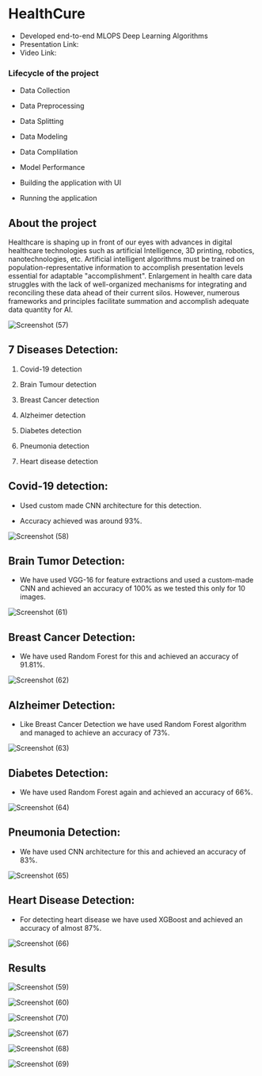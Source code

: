 <h1>HealthCure</h1>

- Developed end-to-end MLOPS Deep Learning Algorithms
- Presentation Link:
- Video Link: 


<h3>Lifecycle of the project</h3>

- Data Collection

- Data Preprocessing

- Data Splitting

- Data Modeling

- Data Complilation

- Model Performance

- Building the application with UI

- Running the application

<h2>About the project</h2>

Healthcare is shaping up in front of our eyes with advances in digital healthcare technologies such as artificial Intelligence, 3D printing, robotics, nanotechnologies, etc. Artificial intelligent algorithms must be trained on population-representative information
to accomplish presentation levels essential for adaptable "accomplishment". Enlargement in health care data struggles with the lack of well-organized mechanisms for integrating and reconciling these data ahead of their current silos. However,
numerous frameworks and principles facilitate summation and accomplish adequate data quantity for AI. 

![Screenshot (57)](https://user-images.githubusercontent.com/50801491/169676515-84622162-12d6-4a61-8335-0b8abff4aa24.png)

<h2>7 Diseases Detection:</h2>

1. Covid-19 detection

2. Brain Tumour detection

3. Breast Cancer detection

4. Alzheimer detection

5. Diabetes detection

6. Pneumonia detection

7. Heart disease detection

<h2>Covid-19 detection:</h2>

- Used custom made CNN architecture for this detection.

- Accuracy achieved was around 93%.

![Screenshot (58)](https://user-images.githubusercontent.com/50801491/169676543-2e5c7e17-3023-4230-907f-2f1dd1a97027.png)



<h2>Brain Tumor Detection:</h2>

- We have used VGG-16 for feature extractions and used a custom-made CNN and achieved an accuracy of 100% as we tested this only for 10 images.

![Screenshot (61)](https://user-images.githubusercontent.com/50801491/169676575-b101f2f7-23c4-4d81-89fd-4fdc8bb61914.png)


<h2>Breast Cancer Detection:</h2>

- We have used Random Forest for this and achieved an accuracy of 91.81%.

![Screenshot (62)](https://user-images.githubusercontent.com/50801491/169676577-0d957ac5-1002-4c31-89ac-02fc31ba5f34.png)


<h2>Alzheimer Detection:</h2>

- Like Breast Cancer Detection we have used Random Forest algorithm and managed to achieve an accuracy of 73%.

![Screenshot (63)](https://user-images.githubusercontent.com/50801491/169676580-91c85ac0-7928-471e-93a3-34216f943a18.png)


<h2>Diabetes Detection:</h2>

- We have used Random Forest again and achieved an accuracy of 66%.

![Screenshot (64)](https://user-images.githubusercontent.com/50801491/169676583-80945aee-ca01-4eb4-bcd9-65842656fe04.png)


<h2>Pneumonia Detection:</h2>

- We have used CNN architecture for this and achieved an accuracy of 83%.

![Screenshot (65)](https://user-images.githubusercontent.com/50801491/169676584-e28153ee-8f19-4997-970b-b65e8b273d1b.png)



<h2>Heart Disease Detection:</h2>

- For detecting heart disease we have used XGBoost and achieved an accuracy of almost 87%. 

![Screenshot (66)](https://user-images.githubusercontent.com/50801491/169676586-752fb139-7e50-41b1-a9ed-4b6e458c9465.png)


<h2>Results</h2>

![Screenshot (59)](https://user-images.githubusercontent.com/50801491/169676566-3d849df2-00aa-4a3e-bd90-d43fc82d08fe.png)

![Screenshot (60)](https://user-images.githubusercontent.com/50801491/169676570-5c3795af-a570-4cf6-b0fb-5ab366bac0a6.png)

![Screenshot (70)](https://user-images.githubusercontent.com/50801491/169676594-72b03a79-d8e6-44a6-bac2-622c8fa06b5c.png)

![Screenshot (67)](https://user-images.githubusercontent.com/50801491/169676588-b1c76979-b4b8-4b3f-8102-09a2f7e29c53.png)

![Screenshot (68)](https://user-images.githubusercontent.com/50801491/169676592-5594d9aa-a5fb-42eb-9c33-a7f945a434a8.png)

![Screenshot (69)](https://user-images.githubusercontent.com/50801491/169676593-9bc6c1af-7e67-4b30-a029-ef0b65f5af3b.png)




